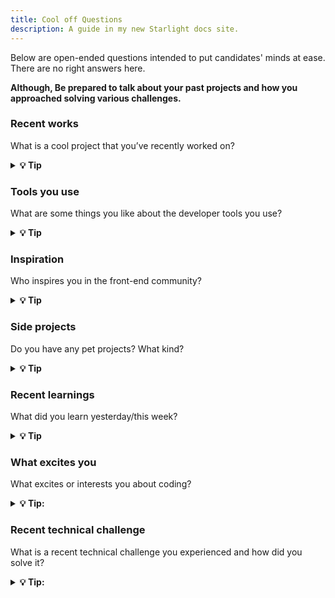 ```yaml
---
title: Cool off Questions
description: A guide in my new Starlight docs site.
---
```



Below are open-ended questions intended to put candidates' minds at ease. There are no right answers here.


**Although, Be prepared to talk about your past projects and how you approached solving various challenges.**


### Recent works
What is a cool project that you’ve recently worked on?

<details>
<summary><strong>💡 Tip</strong></summary>
<div style="background-color: rgba(100, 108, 255, 0.16); padding: 10px; margin-bottom: 10px; color: #fff; font-size: 14px; font-weight: 500;">
<p> Not Available</p>
</div>
</details>

### Tools you use
What are some things you like about the developer tools you use?
<details>
<summary><strong>💡 Tip</strong></summary>
<div style="background-color: rgba(100, 108, 255, 0.16); padding: 10px; margin-bottom: 10px; color: #fff; font-size: 14px; font-weight: 500;">
<p> talk about Vscode, pyCharm,  Git, postman etc</p>
</div>
</details>

### Inspiration
Who inspires you in the front-end community?

<details>
<summary><strong>💡 Tip</strong></summary>
<div style="background-color: rgba(100, 108, 255, 0.16); padding: 10px; margin-bottom: 10px; color: #fff; font-size: 14px; font-weight: 500;">
<p>  Could be a YouTuber, friend, or relative. Discuss how their actions or the impact they have on their projects inspire you.</p>
</div>
</details>

### Side projects
Do you have any pet projects? What kind?

<details>
<summary><strong>💡 Tip</strong></summary>
<div style="background-color: rgba(100, 108, 255, 0.16); padding: 10px; margin-bottom: 10px; color: #fff; font-size: 14px; font-weight: 500;">
<p> NA </p>
</div>
</details>

### Recent learnings
What did you learn yesterday/this week?

<details>
<summary><strong>💡 Tip</strong></summary>
<div style="background-color: rgba(100, 108, 255, 0.16); padding: 10px; margin-bottom: 10px; color: #fff; font-size: 14px; font-weight: 500;">
<p>  NA </p>
</div>
</details>

### What excites you

What excites or interests you about coding?

<details>
<summary><strong>💡 Tip:</strong></summary>
<div style="background-color: rgba(100, 108, 255, 0.16); padding: 10px; margin-bottom: 10px; color: #fff; font-size: 14px; font-weight: 500;">
<p>  Coding is infinitely scalable work </p>
</div>
</details>

### Recent technical challenge
What is a recent technical challenge you experienced and how did you solve it?

<details>
<summary><strong>💡 Tip:</strong></summary>
<div style="background-color: rgba(100, 108, 255, 0.16); padding: 10px; margin-bottom: 10px; color: #fff; font-size: 14px; font-weight: 500;">
<p> Where did you got stuck last week, technically ?  </p>
</div>
</details>
